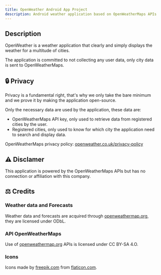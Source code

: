 ```yaml
---
title: OpenWeather Android App Project
description: Android weather application based on OpenWeatherMaps APIs
---
```


## Description
OpenWeather is a weather application that clearly and simply displays the weather for a multitude of cities.

The application is committed to not collecting any user data, only city data is sent to OpenWeatherMaps.

## 🔒 Privacy 
Privacy is a fundamental right, that's why we only take the bare minimum and we prove it by making the application open-source.

Only the necessary data are used by the application, these data are:
* OpenWeatherMaps API key, only used to retrieve data from registered cities by the user.
* Registered cities, only used to know for which city the application need to search and display data.

OpenWeatherMaps privacy policy: [openweather.co.uk/privacy-policy](https://openweather.co.uk/privacy-policy)

## ⚠️ Disclamer
This application is powered by the OpenWeatherMaps APIs but has no connection or affiliation with this company.

## ⚖️ Credits

### Weather data and Forecasts
Weather data and forecasts are acquired through [openweathermap.org](https://openweathermap.org/), they are licensed under ODbL.
### API OpenWeatherMaps
Use of [openweathermap.org](https://openweathermap.org/) APIs is licensed under CC BY-SA 4.O.
### Icons
Icons made by [freepik.com](https://freepik.com) from [flaticon.com](https://flaticon.com).
